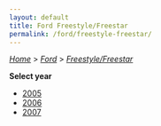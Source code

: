 ```yaml
---
layout: default
title: Ford Freestyle/Freestar
permalink: /ford/freestyle-freestar/
---
```

[*Home*](/) > [*Ford*](/ford/) > [*Freestyle/Freestar*](/ford/freestyle-freestar/)

**Select year**

- [2005](/ford/freestyle-freestar/2005/)
- [2006](/ford/freestyle-freestar/2006/)
- [2007](/ford/freestyle-freestar/2007/)